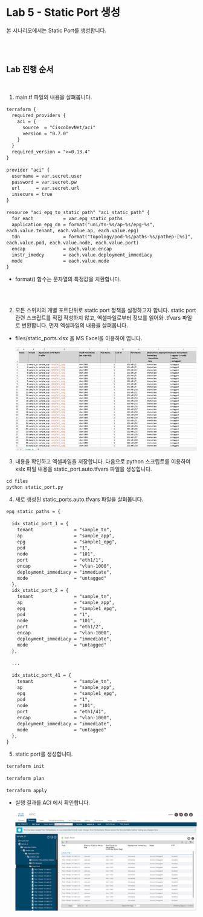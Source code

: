 # Lab 5 - Static Port 생성

본 시나리오에서는 Static Port를 생성합니다.

<br><br>

## Lab 진행 순서  

<br>

1. main.tf 파일의 내용을 살펴봅니다.
```
terraform {
  required_providers {
    aci = {
      source  = "CiscoDevNet/aci"
      version = "0.7.0"
    }
  }
  required_version = ">=0.13.4"
}

provider "aci" {
  username = var.secret.user
  password = var.secret.pw
  url      = var.secret.url
  insecure = true
}

resource "aci_epg_to_static_path" "aci_static_path" {
  for_each           = var.epg_static_paths
  application_epg_dn = format("uni/tn-%s/ap-%s/epg-%s", each.value.tenant, each.value.ap, each.value.epg)
  tdn                = format("topology/pod-%s/paths-%s/pathep-[%s]", each.value.pod, each.value.node, each.value.port)
  encap              = each.value.encap
  instr_imedcy       = each.value.deployment_immediacy
  mode               = each.value.mode
}
```
- format() 함수는 문자열의 특정값을 치환합니다.

<br><br>

2. 모든 스위치의 개별 포트단위로 static port 정책을 설정하고자 합니다. static port 관련 스크립트를 직접 작성하지 않고, 엑셀파일로부터 정보를 읽어와 .tfvars 파일로 변환합니다. 먼저 엑셀파일의 내용을 살펴봅니다.
- files/static_ports.xlsx 을 MS Excel을 이용하여 엽니다.

    ![](../images/lab-tf-5/lab-tf-5-1.png)

3. 내용을 확인하고 엑셀파일을 저장합니다. 다음으로 python 스크립트를 이용하여 xslx 파일 내용을 static_port.auto.tfvars 파일을 생성힙니다.

```
cd files
python static_port.py
```

4. 새로 생성된 static_ports.auto.tfvars 파일을 살펴봅니다.

```
epg_static_paths = { 

  idx_static_port_1 = {
    tenant               = "sample_tn",
    ap                   = "sample_app",
    epg                  = "sample1_epg",
    pod                  = "1",
    node                 = "101",
    port                 = "eth1/1",
    encap                = "vlan-1000",
    deployment_immediacy = "immediate",
    mode                 = "untagged"
  },
  idx_static_port_2 = {
    tenant               = "sample_tn",
    ap                   = "sample_app",
    epg                  = "sample1_epg",
    pod                  = "1",
    node                 = "101",
    port                 = "eth1/2",
    encap                = "vlan-1000",
    deployment_immediacy = "immediate",
    mode                 = "untagged"
  },

  ...
  
  idx_static_port_41 = {
    tenant               = "sample_tn",
    ap                   = "sample_app",
    epg                  = "sample1_epg",
    pod                  = "1",
    node                 = "101",
    port                 = "eth1/41",
    encap                = "vlan-1000",
    deployment_immediacy = "immediate",
    mode                 = "untagged"
  },
}
```

5. static port를 생성합니다.

```
terraform init

terraform plan

terraform apply
```
- 실행 결과를 ACI 에서 확인합니다.

    ![](../images/lab-tf-5/lab-tf-5-2.png)